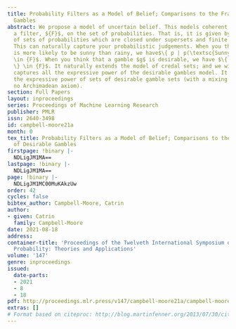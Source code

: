```yaml
---
title: Probability Filters as a Model of Belief; Comparisons to the Framework of Desirable
  Gambles
abstract: We propose a model of uncertain belief. This models coherent beliefs by
  a filter, ${F}$, on the set of probabilities. That is, it is given by a collection
  of sets of probabilities which are closed under supersets and finite intersections.
  This can naturally capture your probabilistic judgements. When you think that it
  is more likely to be sunny than rainy, we have$\{ p | p(\textsc{Sunny}\xspace)>p(\textsc{Rainy}\xspace)\}
  \in {F}$. When you think that a gamble $g$ is desirable, we have $\{ p | \mathrm{Exp}_p[g]>0
  \} \in {F}$. It naturally extends the model of credal sets; and we will show it
  captures all the expressive power of the desirable gambles model. It also captures
  the expressive power of sets of desirable gamble sets (with a mixing axiom, but
  no Archimadean axiom).
section: Full Papers
layout: inproceedings
series: Proceedings of Machine Learning Research
publisher: PMLR
issn: 2640-3498
id: campbell-moore21a
month: 0
tex_title: Probability Filters as a Model of Belief; Comparisons to the Framework
  of Desirable Gambles
firstpage: !binary |-
  NDLigJM1MA==
lastpage: !binary |-
  NDLigJM1MA==
page: !binary |-
  NDLigJM1MC00MuKAkzUw
order: 42
cycles: false
bibtex_author: Campbell-Moore, Catrin
author:
- given: Catrin
  family: Campbell-Moore
date: 2021-08-18
address:
container-title: 'Proceedings of the Twelveth International Symposium on Imprecise
  Probability: Theories and Applications'
volume: '147'
genre: inproceedings
issued:
  date-parts:
  - 2021
  - 8
  - 18
pdf: http://proceedings.mlr.press/v147/campbell-moore21a/campbell-moore21a.pdf
extras: []
# Format based on citeproc: http://blog.martinfenner.org/2013/07/30/citeproc-yaml-for-bibliographies/
---
```


